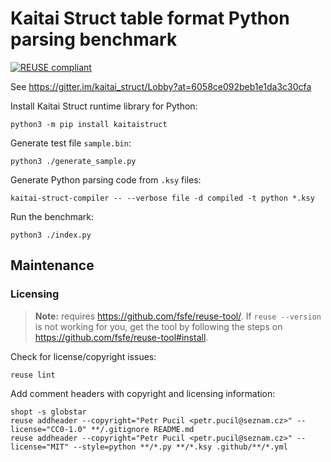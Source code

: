 <!--
SPDX-FileCopyrightText: 2021 Petr Pucil <petr.pucil@seznam.cz>

SPDX-License-Identifier: CC0-1.0
-->

# Kaitai Struct table format Python parsing benchmark

[![REUSE compliant](https://github.com/generalmimon/ks-table-py-benchmark/actions/workflows/reuse-lint.yml/badge.svg)](
  https://github.com/generalmimon/ks-table-py-benchmark/actions/workflows/reuse-lint.yml
)

See https://gitter.im/kaitai_struct/Lobby?at=6058ce092beb1e1da3c30cfa

Install Kaitai Struct runtime library for Python:

```shell
python3 -m pip install kaitaistruct
```

Generate test file `sample.bin`:

```shell
python3 ./generate_sample.py
```

Generate Python parsing code from `.ksy` files:

```shell
kaitai-struct-compiler -- --verbose file -d compiled -t python *.ksy
```

Run the benchmark:

```shell
python3 ./index.py
```

## Maintenance

### Licensing

> **Note:** requires https://github.com/fsfe/reuse-tool/. If `reuse --version` is not working for you,
> get the tool by following the steps on https://github.com/fsfe/reuse-tool#install.

Check for license/copyright issues:

```shell
reuse lint
```

Add comment headers with copyright and licensing information:

```shell
shopt -s globstar
reuse addheader --copyright="Petr Pucil <petr.pucil@seznam.cz>" --license="CC0-1.0" **/.gitignore README.md
reuse addheader --copyright="Petr Pucil <petr.pucil@seznam.cz>" --license="MIT" --style=python **/*.py **/*.ksy .github/**/*.yml
```
